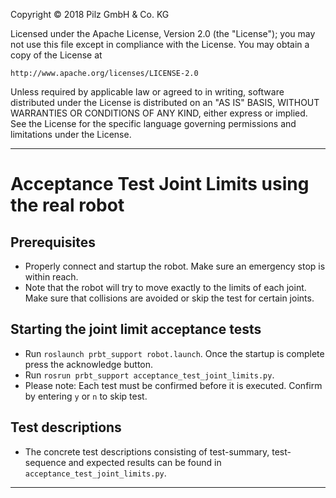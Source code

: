 Copyright © 2018 Pilz GmbH & Co. KG

Licensed under the Apache License, Version 2.0 (the "License");
you may not use this file except in compliance with the License.
You may obtain a copy of the License at

    http://www.apache.org/licenses/LICENSE-2.0

Unless required by applicable law or agreed to in writing, software
distributed under the License is distributed on an "AS IS" BASIS,
WITHOUT WARRANTIES OR CONDITIONS OF ANY KIND, either express or implied.
See the License for the specific language governing permissions and
limitations under the License.

---

# Acceptance Test Joint Limits using the real robot

## Prerequisites
  - Properly connect and startup the robot. Make sure an emergency stop is within reach.
  - Note that the robot will try to move exactly to the limits of each joint. Make sure that collisions are avoided or
    skip the test for certain joints.

## Starting the joint limit acceptance tests
  - Run `roslaunch prbt_support robot.launch`. Once the startup is complete press the acknowledge button.
  - Run `rosrun prbt_support acceptance_test_joint_limits.py`.
  - Please note: Each test must be confirmed before it is executed. Confirm by entering `y` or `n` to skip test.

## Test descriptions
  - The concrete test descriptions consisting of test-summary, test-sequence and expected results can be found in
    `acceptance_test_joint_limits.py`.

---
